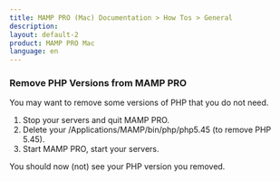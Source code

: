 ```yaml
---
title: MAMP PRO (Mac) Documentation > How Tos > General
description: 
layout: default-2
product: MAMP PRO Mac
language: en
---
```


### Remove PHP Versions from MAMP PRO

You may want to remove some versions of PHP that you do not need.

1. Stop your servers and quit MAMP PRO.
2. Delete your /Applications/MAMP/bin/php/php5.45 (to remove PHP 5.45).
3. Start MAMP PRO, start your servers.

You should now (not) see your PHP version you removed.



